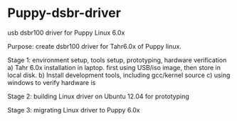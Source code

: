 # Puppy-dsbr-driver
usb dsbr100 driver for Puppy Linux 6.0x


Purpose: create dsbr100 driver for Tahr6.0x of Puppy linux.

Stage 1:  environment setup, tools setup, prototyping, hardware verification
a) Tahr 6.0x installation in laptop. first using USB/iso image, then store in local disk.
b) Install development tools, including gcc/kernel source
c) using windows to verify hardware is 

Stage 2: building Linux driver on Ubuntu 12.04 for prototyping

Stage 3: migrating Linux driver to Puppy 6.0x
